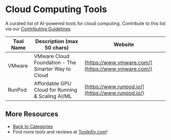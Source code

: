 # Cloud Computing Tools

A curated list of AI-powered tools for cloud computing. Contribute to this list via our [Contributing Guidelines](../CONTRIBUTING.md).

| Tool Name | Description (max 50 chars) | Website |
|-----------|----------------------------|---------|
| VMware | VMware Cloud Foundation - The Smarter Way to Cloud | [https://www.vmware.com/](https://www.vmware.com/) |
| RunPod | Affordable GPU Cloud for Running & Scaling AI/ML | [https://www.runpod.io/](https://www.runpod.io/) |

## More Resources
- [Back to Categories](https://github.com/ToolkitlyAI/awesome-ai-tools/blob/master/README.md)
- Find more tools and reviews at [Toolkitly.com](https://toolkitly.com)!
